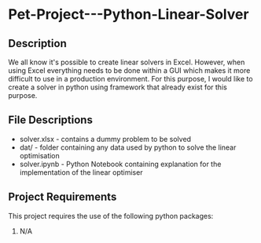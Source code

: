 # Pet-Project---Python-Linear-Solver

## Description

We all know it's possible to create linear solvers in Excel. However, when using Excel everything needs to be done within a GUI which makes it more difficult to use in a production environment. For this purpose, I would like to create a solver in python using framework that already exist for this purpose.

## File Descriptions

* solver.xlsx - contains a dummy problem to be solved
* dat/ - folder containing any data used by python to solve the linear optimisation
* solver.ipynb - Python Notebook containing explanation for the implementation of the linear optimiser

## Project Requirements

This project requires the use of the following python packages:

1. N/A

